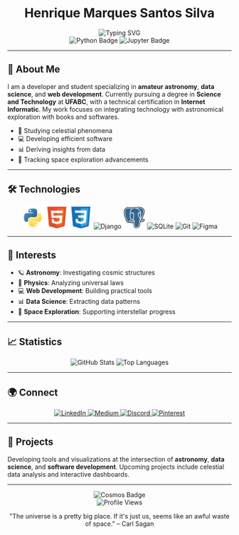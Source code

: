 <div align="center">
  <h1>Henrique Marques Santos Silva</h1>
  <img src="https://readme-typing-svg.herokuapp.com?font=Space+Mono&size=28&duration=4000&color=00BFFF¢er=true&vCenter=true&width=650&lines=Welcome+to+My+GitHub+Profile;Developer+Exploring+Code+and+Cosmos;Focused+on+Astronomy+and+Data+Science" alt="Typing SVG" />
  <br/>
  <img src="https://img.shields.io/badge/Coding%20the%20Universe-🌌-1E90FF?style=flat-square&logo=python" alt="Python Badge"/>
  <img src="https://img.shields.io/badge/Analyzing%20Data-📊-FF4500?style=flat-square&logo=jupyter" alt="Jupyter Badge"/>
</div>

---

## 🌌 About Me

I am a developer and student specializing in **amateur astronomy**, **data science**, and **web development**. Currently pursuing a degree in **Science and Technology** at **UFABC**, with a technical certification in **Internet Informatic**. My work focuses on integrating technology with astronomical exploration with books and softwares.

- 🔭 Studying celestial phenomena
- 💻 Developing efficient software
- 📊 Deriving insights from data
- 🚀 Tracking space exploration advancements

---

## 🛠️ Technologies

<p align="center">
  <img src="https://raw.githubusercontent.com/devicons/devicon/master/icons/python/python-original.svg" alt="Python" width="50" height="50" title="Python"/>
  <img src="https://raw.githubusercontent.com/devicons/devicon/master/icons/html5/html5-original.svg" alt="HTML5" width="50" height="50" title="HTML5"/>
  <img src="https://raw.githubusercontent.com/devicons/devicon/master/icons/css3/css3-original.svg" alt="CSS3" width="50" height="50" title="CSS3"/>
  <img src="https://cdn.worldvectorlogo.com/logos/django.svg" alt="Django" width="50" height="50" title="Django"/>
  <img src="https://raw.githubusercontent.com/devicons/devicon/master/icons/postgresql/postgresql-original.svg" alt="PostgreSQL" width="50" height="50" title="PostgreSQL"/>
  <img src="https://www.vectorlogo.zone/logos/sqlite/sqlite-icon.svg" alt="SQLite" width="50" height="50" title="SQLite"/>
  <img src="https://www.vectorlogo.zone/logos/git-scm/git-scm-icon.svg" alt="Git" width="50" height="50" title="Git"/>
  <img src="https://www.vectorlogo.zone/logos/figma/figma-icon.svg" alt="Figma" width="50" height="50" title="Figma"/>
</p>

---

## 🌠 Interests

- 🪐 **Astronomy**: Investigating cosmic structures
- 🔭 **Physics**: Analyzing universal laws
- 💻 **Web Development**: Building practical tools
- 📊 **Data Science**: Extracting data patterns
- 🚀 **Space Exploration**: Supporting interstellar progress

---

## 📈 Statistics

<div align="center">
  <img src="https://github-readme-stats.vercel.app/api?username=Henrique123-Marques&show_icons=true&theme=transparent&hide_border=true&count_private=true&bg_color=0D1117&text_color=FFFFFF&icon_color=00BFFF" alt="GitHub Stats" />
  <img src="https://github-readme-stats.vercel.app/api/top-langs/?username=Henrique123-Marques&layout=compact&theme=transparent&hide_border=true&bg_color=0D1117&text_color=FFFFFF&icon_color=00BFFF" alt="Top Languages" />
</div>

---

## 🌍 Connect

<p align="center">
  <a href="https://www.linkedin.com/in/hmss7/" target="_blank">
    <img src="https://raw.githubusercontent.com/rahuldkjain/github-profile-readme-generator/master/src/images/icons/Social/linked-in-alt.svg" alt="LinkedIn" height="35" width="45"/>
  </a>
  <a href="https://medium.com/@henriquemarquessantossilva" target="_blank">
    <img src="https://raw.githubusercontent.com/rahuldkjain/github-profile-readme-generator/master/src/images/icons/Social/medium.svg" alt="Medium" height="35" width="45"/>
  </a>
  <a href="https://discord.com/users/761332511061835807" target="_blank">
    <img src="https://raw.githubusercontent.com/rahuldkjain/github-profile-readme-generator/master/src/images/icons/Social/discord.svg" alt="Discord" height="35" width="45"/>
  </a>
  <a href="https://www.pinterest.com/henriquemarquessantossilva/" target="_blank">
    <img src="https://raw.githubusercontent.com/rahuldkjain/github-profile-readme-generator/master/src/images/icons/Social/pinterest.svg" alt="Pinterest" height="35" width="45"/>
  </a>
</p>

---

## 🚀 Projects

Developing tools and visualizations at the intersection of **astronomy**, **data science**, and **software development**. Upcoming projects include celestial data analysis and interactive dashboards.

---

<div align="center">
  <img src="https://img.shields.io/badge/Exploring%20the%20Cosmos-🌠-00BFFF?style=flat-square" alt="Cosmos Badge"/>
  <br/>
  <img src="https://komarev.com/ghpvc/?username=Henrique123-Marques&style=flat-square&color=00BFFF" alt="Profile Views" />
  <br/>
  <p>"The universe is a pretty big place. If it's just us, seems like an awful waste of space." – Carl Sagan</p>
</div>
